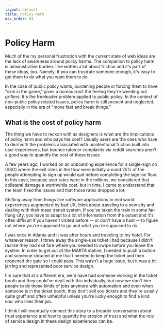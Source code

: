 ```yaml
---
layout: default
title: Policy Harm
nav_order: 94
---
```

# Policy Harm

Much of the my personal frustration with the current state of web ideas are the lack of awareness around policy harms. The companion to policy harm is administrative burden. I've written a lot about friction and it's part of these ideas, too. Namely, if you can frustrate someone enough, it's easy to get them to do what you want them to do.

In the case of public policy wants, burdening people or forcing them to have "skin in the game," gives a bureaucract the feeling they're weeding out grifters. It's the freeloader problem applied to public policy. In the context of non-public policy related issues, policy harm is still present and neglected, especially in the era of "move fast and break things." 

## What is the cost of policy harm

The thing we have to reckon with as designers is what are the implications of policy harm and who pays the cost? Usually users are the ones who have to deal with the problems associated with unintentional friction built into user experiences, but bounce rates or complaints via reddit searches aren't a good way to quanitfy the cost of these issues.

A few years ago, I worked on an onboarding experience for a single-sign on (SSO) where the exit rates in the flow were initially around 25% of the people attempting to sign up would quit before completing the sign-on flow. In this case, because user rates were in the millions, we considered that collateral damage a worthwhile cost, but in time, I came to understand that the team fixed the issues and that those rates dropped a lot. 

Shifting away from things like software applications to real world experiences augmented by bad UX, think about traveling to a new city and dealing with their mass transit system. If you've taken the train in some far-flung city, you have to adapt to a lot of information from the outset and it's often difficult if you haven't visited before -- or don't have a host -- to figure out where you're supposed to go and what you're supposed to do. 

I was once in Atlanta and it was after hours and traveling to my hotel. For whatever reason, I threw away the single-use ticket I had because I didn't realize they had exit fare where you needed to swipe before you leave the system. In order to get out of the MARTA station, I needed to push a button and someone shouted at me that I needed to keep the ticket and then reopened the gate so I could pass. This wasn't a huge issue, but it was a bit jarring and represented poor service design.

I'm sure that at a different era, we'd have had someone working in the ticket booth and they could've dealt with this indvidually, but now we don't hire people to do those kinds of jobs anymore with automation and even when someone is in the ticket booth, they don't sell you tickets and they're usually quite gruff and often unhelpful unless you're lucky enough to find a kind soul who likes their job. 

I think I will eventually connect this story to a broader conversation about trust experience and how to quantify the erosion of trust and what the role of service design in these design experiences can be. 

